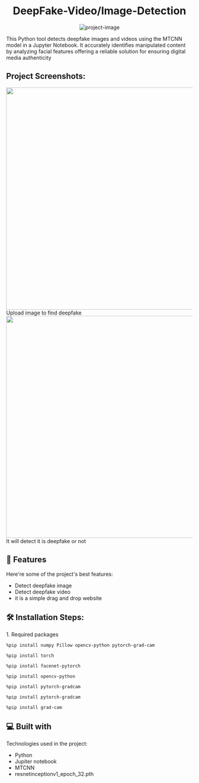 <h1 align="center" id="title">DeepFake-Video/Image-Detection</h1>

<p align="center"><img src="https://socialify.git.ci/AK2k30/DeepFake_video-image_detection/image?font=Rokkitt&amp;language=1&amp;name=1&amp;owner=1&amp;pattern=Plus&amp;stargazers=1&amp;theme=Dark" alt="project-image"></p>

<p id="description">This Python tool detects deepfake images and videos using the MTCNN model in a Jupyter Notebook. It accurately identifies manipulated content by analyzing facial features offering a reliable solution for ensuring digital media authenticity</p>

<h2>Project Screenshots:</h2>

  <div>
    <img src="https://imgtr.ee/images/2024/04/05/69dc38faa2ba419435b45961af97d718.png" style="width: 600px">
    <div>
      Upload image to find deepfake 
    </div>
  </div>

  <div>
    <img src="https://imgtr.ee/images/2024/04/05/70617d1288d374f9567d179235146de1.png" style="width: 600px">
    <div>
      It will detect it is deepfake or not 
    </div>
  </div>
  
<h2>🧐 Features</h2>

Here're some of the project's best features:

*   Detect deepfake image
*   Detect deepfake video
*   it is a simple drag and drop website

<h2>🛠️ Installation Steps:</h2>

<p>1. Required packages</p>

```
%pip install numpy Pillow opencv-python pytorch-grad-cam
```

```
%pip install torch
```

```
%pip install facenet-pytorch
```

```
%pip install opencv-python
```

```
%pip install pytorch-gradcam
```

```
%pip install pytorch-gradcam
```

```
%pip install grad-cam
```

  
  
<h2>💻 Built with</h2>

Technologies used in the project:

*   Python
*   Jupiter notebook
*   MTCNN
*   resnetinceptionv1\_epoch\_32.pth
